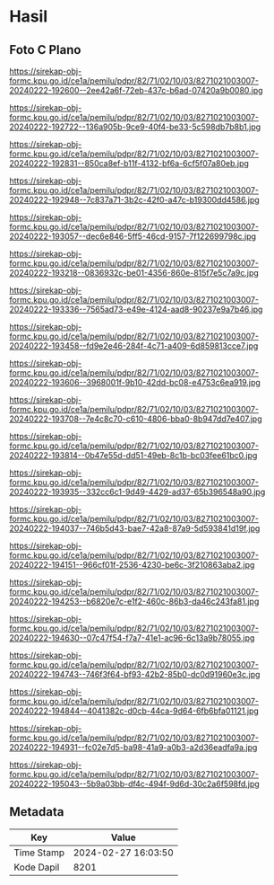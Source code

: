 # Hasil

## Foto C Plano

https://sirekap-obj-formc.kpu.go.id/ce1a/pemilu/pdpr/82/71/02/10/03/8271021003007-20240222-192600--2ee42a6f-72eb-437c-b6ad-07420a9b0080.jpg

https://sirekap-obj-formc.kpu.go.id/ce1a/pemilu/pdpr/82/71/02/10/03/8271021003007-20240222-192722--136a905b-9ce9-40f4-be33-5c598db7b8b1.jpg

https://sirekap-obj-formc.kpu.go.id/ce1a/pemilu/pdpr/82/71/02/10/03/8271021003007-20240222-192831--850ca8ef-b11f-4132-bf6a-6cf5f07a80eb.jpg

https://sirekap-obj-formc.kpu.go.id/ce1a/pemilu/pdpr/82/71/02/10/03/8271021003007-20240222-192948--7c837a71-3b2c-42f0-a47c-b19300dd4586.jpg

https://sirekap-obj-formc.kpu.go.id/ce1a/pemilu/pdpr/82/71/02/10/03/8271021003007-20240222-193057--dec6e846-5ff5-46cd-9157-7f122699798c.jpg

https://sirekap-obj-formc.kpu.go.id/ce1a/pemilu/pdpr/82/71/02/10/03/8271021003007-20240222-193218--0836932c-be01-4356-860e-815f7e5c7a9c.jpg

https://sirekap-obj-formc.kpu.go.id/ce1a/pemilu/pdpr/82/71/02/10/03/8271021003007-20240222-193336--7565ad73-e49e-4124-aad8-90237e9a7b46.jpg

https://sirekap-obj-formc.kpu.go.id/ce1a/pemilu/pdpr/82/71/02/10/03/8271021003007-20240222-193458--fd9e2e46-284f-4c71-a409-6d859813cce7.jpg

https://sirekap-obj-formc.kpu.go.id/ce1a/pemilu/pdpr/82/71/02/10/03/8271021003007-20240222-193606--3968001f-9b10-42dd-bc08-e4753c6ea919.jpg

https://sirekap-obj-formc.kpu.go.id/ce1a/pemilu/pdpr/82/71/02/10/03/8271021003007-20240222-193708--7e4c8c70-c610-4806-bba0-8b947dd7e407.jpg

https://sirekap-obj-formc.kpu.go.id/ce1a/pemilu/pdpr/82/71/02/10/03/8271021003007-20240222-193814--0b47e55d-dd51-49eb-8c1b-bc03fee61bc0.jpg

https://sirekap-obj-formc.kpu.go.id/ce1a/pemilu/pdpr/82/71/02/10/03/8271021003007-20240222-193935--332cc6c1-9d49-4429-ad37-65b396548a90.jpg

https://sirekap-obj-formc.kpu.go.id/ce1a/pemilu/pdpr/82/71/02/10/03/8271021003007-20240222-194037--746b5d43-bae7-42a8-87a9-5d593841d19f.jpg

https://sirekap-obj-formc.kpu.go.id/ce1a/pemilu/pdpr/82/71/02/10/03/8271021003007-20240222-194151--966cf01f-2536-4230-be6c-3f210863aba2.jpg

https://sirekap-obj-formc.kpu.go.id/ce1a/pemilu/pdpr/82/71/02/10/03/8271021003007-20240222-194253--b6820e7c-e1f2-460c-86b3-da46c243fa81.jpg

https://sirekap-obj-formc.kpu.go.id/ce1a/pemilu/pdpr/82/71/02/10/03/8271021003007-20240222-194630--07c47f54-f7a7-41e1-ac96-6c13a9b78055.jpg

https://sirekap-obj-formc.kpu.go.id/ce1a/pemilu/pdpr/82/71/02/10/03/8271021003007-20240222-194743--746f3f64-bf93-42b2-85b0-dc0d91960e3c.jpg

https://sirekap-obj-formc.kpu.go.id/ce1a/pemilu/pdpr/82/71/02/10/03/8271021003007-20240222-194844--4041382c-d0cb-44ca-9d64-6fb6bfa01121.jpg

https://sirekap-obj-formc.kpu.go.id/ce1a/pemilu/pdpr/82/71/02/10/03/8271021003007-20240222-194931--fc02e7d5-ba98-41a9-a0b3-a2d36eadfa9a.jpg

https://sirekap-obj-formc.kpu.go.id/ce1a/pemilu/pdpr/82/71/02/10/03/8271021003007-20240222-195043--5b9a03bb-df4c-494f-9d6d-30c2a6f598fd.jpg


## Metadata

| Key        | Value               |
| ---------- | ------------------- |
| Time Stamp | 2024-02-27 16:03:50 |
| Kode Dapil | 8201                |



